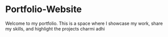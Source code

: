 # Portfolio-Website
Welcome to my portfolio. This is a space where I showcase my work, share my skills, and highlight the projects 
charmi
adhi

